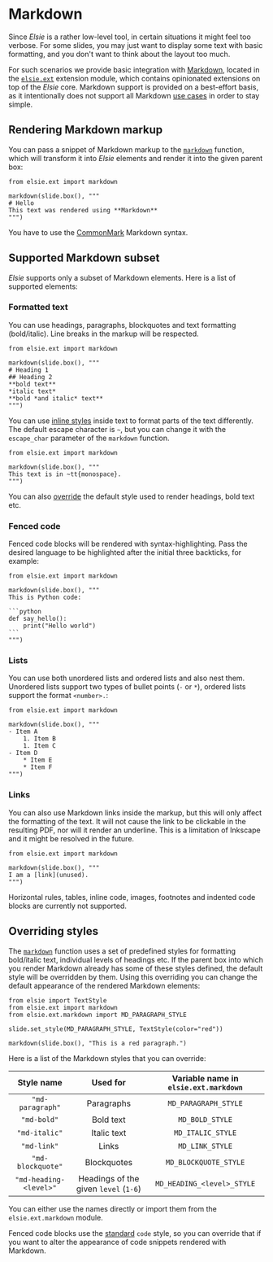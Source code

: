 # Markdown
Since *Elsie* is a rather low-level tool, in certain situations it might feel too verbose.
For some slides, you may just want to display some text with basic formatting, and you don't want
to think about the layout too much.

For such scenarios we provide basic integration with [Markdown](https://commonmark.org/), located
in the [`elsie.ext`](elsie.ext) extension module, which contains opinionated extensions on top of
the *Elsie* core. Markdown support is provided on a best-effort basis, as it intentionally does
not support all Markdown [use cases](#supported-markdown-subset) in order to stay simple.

## Rendering Markdown markup
You can pass a snippet of Markdown markup to the [`markdown`](elsie.ext.markdown.markdown)
function, which will transform it into *Elsie* elements and render it into the given parent box:
```elsie,width=600
from elsie.ext import markdown

markdown(slide.box(), """
# Hello
This text was rendered using **Markdown**
""")
```

You have to use the [CommonMark](https://commonmark.org/) Markdown syntax.

## Supported Markdown subset
*Elsie* supports only a subset of Markdown elements. Here is a list of supported elements:

### Formatted text
You can use headings, paragraphs, blockquotes and text formatting (bold/italic). Line breaks in the
markup will be respected.
```elsie,width=400
from elsie.ext import markdown

markdown(slide.box(), """
# Heading 1
## Heading 2
**bold text**
*italic text*
**bold *and italic* text**
""")
```
You can use [inline styles](text.md#inline-text-styles) inside text to format parts of the text
differently. The default escape character is `~`, but you can change it with the `escape_char`
parameter of the `markdown` function.
```elsie,width=400
from elsie.ext import markdown

markdown(slide.box(), """
This text is in ~tt{monospace}.
""")
```

You can also [override](#overriding-styles) the default style used to render headings, bold text
etc.

### Fenced code
Fenced code blocks will be rendered with syntax-highlighting. Pass the desired language to be
highlighted after the initial three backticks, for example:

~~~elsie
from elsie.ext import markdown

markdown(slide.box(), """
This is Python code:

```python
def say_hello():
    print("Hello world")
```
""")
~~~

### Lists
You can use both unordered lists and ordered lists and also nest them. Unordered lists support two
types of bullet points (`-` or `*`), ordered lists support the format `<number>.`:
```elsie
from elsie.ext import markdown

markdown(slide.box(), """
- Item A
    1. Item B
    1. Item C
- Item D
    * Item E
    * Item F
""")
```

### Links
You can also use Markdown links inside the markup, but this will only affect the formatting of the
text. It will not cause the link to be clickable in the resulting PDF, nor will it render an
underline. This is a limitation of Inkscape and it might be resolved in the future.
```elsie
from elsie.ext import markdown

markdown(slide.box(), """
I am a [link](unused).
""")
```

Horizontal rules, tables, inline code, images, footnotes and indented code blocks are currently
not supported.

## Overriding styles
The [`markdown`](elsie.ext.markdown.markdown) function uses a set of predefined styles for
formatting bold/italic text, individual levels of headings etc. If the parent box into which you
render Markdown already has some of these styles defined, the default style will be overridden by
them. Using this overriding you can change the default appearance of the rendered Markdown
elements:
```elsie,width=400
from elsie import TextStyle
from elsie.ext import markdown
from elsie.ext.markdown import MD_PARAGRAPH_STYLE

slide.set_style(MD_PARAGRAPH_STYLE, TextStyle(color="red"))

markdown(slide.box(), "This is a red paragraph.")
```

Here is a list of the Markdown styles that you can override:

| Style name | Used for | Variable name in `elsie.ext.markdown` |
|:----------:|:-------------:|:------:|
| `"md-paragraph"` | Paragraphs | `MD_PARAGRAPH_STYLE` |
| `"md-bold"` | Bold text | `MD_BOLD_STYLE` |
| `"md-italic"` | Italic text | `MD_ITALIC_STYLE` |
| `"md-link"` | Links | `MD_LINK_STYLE` |
| `"md-blockquote"` | Blockquotes | `MD_BLOCKQUOTE_STYLE`|
| `"md-heading-<level>"` | Headings of the given `level` (`1-6`) | `MD_HEADING_<level>_STYLE` |

You can either use the names directly or import them from the `elsie.ext.markdown` module.

Fenced code blocks use the [standard](syntax_highlighting.md#differences-to-text) `code` style,
so you can override that if you want to alter the appearance of code snippets rendered with
Markdown.
